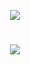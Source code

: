 


<p align="center">
  <img src="http://github-profile-summary-cards.vercel.app/api/cards/profile-details?username=TerminalExplore&theme=github_dark"/>
  <!-- <img src="http://github-profile-summary-cards.vercel.app/api/cards/stats?username=Artemk1z&theme=github_dark"/> 
  <<img src="http://github-profile-summary-cards.vercel.app/api/cards/productive-time?username=Artemk1z&theme=github_dark&utcOffset=8"/>
  <img src="http://github-profile-summary-cards.vercel.app/api/cards/repos-per-language?username=Artemk1z&theme=github_dark"/>
  <img src="http://github-profile-summary-cards.vercel.app/api/cards/most-commit-language?username=Artemk1z&theme=github_dark"/> -->
</p>

<!-- ## Contacts
[![Telegram](https://img.shields.io/badge/Telegram-2CA5E0?style=for-the-badge&logo=telegram&logoColor=white)](https://t.me/ArtemBariev)
<a href="mailto:artembariev.it@gmail.com"><img src="https://img.shields.io/badge/Gmail-D14836?style=for-the-badge&logo=gmail&logoColor=white"></a>
-->
#
<p align="center">
    <img src="https://visitcount.itsvg.in/api?id=TerminalExplore&label=Profile%20Views&color=12&icon=5&pretty=false)](https://visitcount.itsvg.in">
</p>
